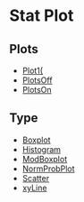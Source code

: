 # Stat Plot


## Plots

 * <a href="../tokens/Plot1(.md" title="0xEC">Plot1(</a>
 * <a href="../tokens/PlotsOff.md" title="0xEA">PlotsOff </a>
 * <a href="../tokens/PlotsOn.md" title="0xE9">PlotsOn </a>

## Type

 * <a href="../tokens/Boxplot.md" title="0x05">Boxplot</a>
 * <a href="../tokens/Histogram.md" title="0xFC">Histogram</a>
 * <a href="../tokens/ModBoxplot.md" title="0xBB5A">ModBoxplot</a>
 * <a href="../tokens/NormProbPlot.md" title="0xBB5B">NormProbPlot</a>
 * <a href="../tokens/Scatter.md" title="0xFE">Scatter</a>
 * <a href="../tokens/xyLine.md" title="0xFD">xyLine</a>

